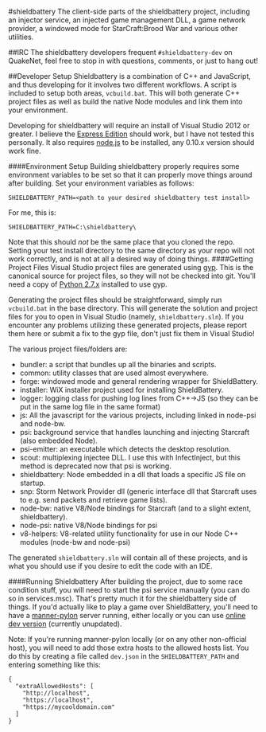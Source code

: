 #shieldbattery
The client-side parts of the shieldbattery project, including an injector service, an injected game management DLL, a game network provider, a windowed mode for StarCraft:Brood War and various other utilities.

##IRC
The shieldbattery developers frequent `#shieldbattery-dev` on QuakeNet, feel free to stop in with questions, comments, or just to hang out!

##Developer Setup
Shieldbattery is a combination of C++ and JavaScript, and thus developing for it involves two different workflows. A script is included to setup both areas, `vcbuild.bat`. This will both generate C++ project files as well as build the native Node modules and link them into your environment.

Developing for shieldbattery will require an install of Visual Studio 2012 or greater. I believe the [Express Edition](http://www.microsoft.com/visualstudio/eng/products/visual-studio-express-products) should work, but I have not tested this personally. It also requires [node.js](http://nodejs.org/) to be installed, any 0.10.x version should work fine.

####Environment Setup
Building shieldbattery properly requires some environment variables to be set so that it can properly move things around after building. Set your environment variables as follows:
```
SHIELDBATTERY_PATH=<path to your desired shieldbattery test install>
```
For me, this is:
```
SHIELDBATTERY_PATH=C:\shieldbattery\
```

Note that this should *not* be the same place that you cloned the repo. Setting your test install directory to the same directory as your repo will not work correctly, and is not at all a desired way of doing things.
####Getting Project Files
Visual Studio project files are generated using [gyp](https://code.google.com/p/gyp/). This is the canonical source for project files, so they will not be checked into git. You'll need a copy of [Python 2.7.x](http://www.python.org/download/) installed to use gyp.

Generating the project files should be straightforward, simply run `vcbuild.bat` in the base directory. This will generate the solution and project files for you to open in Visual Studio (namely, `shieldbattery.sln`). If you encounter any problems utilizing these generated projects, please report them here or submit a fix to the gyp file, don't just fix them in Visual Studio!

The various project files/folders are:
- bundler: a script that bundles up all the binaries and scripts.
- common: utility classes that are used almost everywhere.
- forge: windowed mode and general rendering wrapper for ShieldBattery.
- installer: WiX installer project used for installing ShieldBattery.
- logger: logging class for pushing log lines from C++->JS (so they can be put in the same log file in the same format)
- js: All the javascript for the various projects, including linked in node-psi and node-bw.
- psi: background service that handles launching and injecting Starcraft (also embedded Node).
- psi-emitter: an executable which detects the desktop resolution.
- scout: multiplexing injectee DLL. I use this with InfectInject, but this method is deprecated now that psi is working.
- shieldbattery: Node embedded in a dll that loads a specific JS file on startup.
- snp: Storm Network Provider dll (generic interface dll that Starcraft uses to e.g. send packets and retrieve game lists).
- node-bw: native V8/Node bindings for Starcraft (and to a slight extent, shieldbattery).
- node-psi: native V8/Node bindings for psi
- v8-helpers: V8-related utility functionality for use in our Node C++ modules (node-bw and node-psi)

The generated `shieldbattery.sln` will contain all of these projects, and is what you should use if you desire to edit the code with an IDE.

####Running Shieldbattery
After building the project, due to some race condition stuff, you will need to start the psi service manually (you can do so in services.msc). That's pretty much it for the shieldbattery side of things. If you'd actually like to play a game over ShieldBattery, you'll need to have a [manner-pylon](https://github.com/tec27/manner-pylon) server running, either locally or you can use [online dev version](https://dev.shieldbattery.net/) (currently unupdated).

Note: If you're running manner-pylon locally (or on any other non-official host), you will need to add those extra hosts to the allowed hosts list. You do this by creating a file called `dev.json` in the `SHIELDBATTERY_PATH` and entering something like this:
```
{
  "extraAllowedHosts": [
    "http://localhost",
    "https://localhost",
    "https://mycooldomain.com"
  ]
}
```
